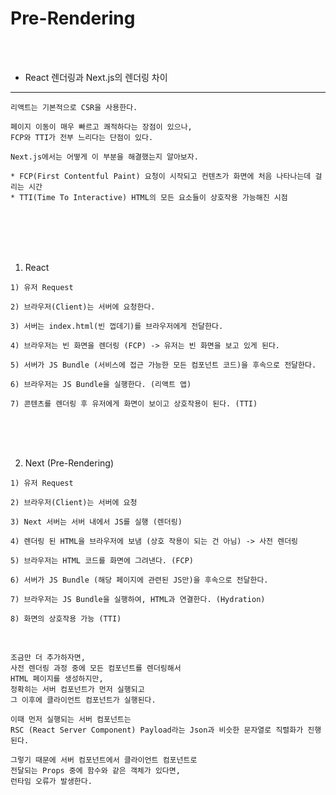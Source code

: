 # Pre-Rendering

<br />
<br />

* React 렌더링과 Next.js의 렌더링 차이
---

```
리액트는 기본적으로 CSR을 사용한다.

페이지 이동이 매우 빠르고 쾌적하다는 장점이 있으나,
FCP와 TTI가 전부 느리다는 단점이 있다.

Next.js에서는 어떻게 이 부분을 해결했는지 알아보자.

* FCP(First Contentful Paint) 요청이 시작되고 컨텐츠가 화면에 처음 나타나는데 걸리는 시간
* TTI(Time To Interactive) HTML의 모든 요소들이 상호작용 가능해진 시점
```

<br />
<br />
<br />
<br />

1. React

```
1) 유저 Request

2) 브라우저(Client)는 서버에 요청한다.

3) 서버는 index.html(빈 껍데기)를 브라우저에게 전달한다.

4) 브라우저는 빈 화면을 렌더링 (FCP) -> 유저는 빈 화면을 보고 있게 된다.

5) 서버가 JS Bundle (서비스에 접근 가능한 모든 컴포넌트 코드)을 후속으로 전달한다.

6) 브라우저는 JS Bundle을 실행한다. (리액트 앱)

7) 콘텐츠를 렌더링 후 유저에게 화면이 보이고 상호작용이 된다. (TTI)
```

<br />
<br />
<br />

2. Next (Pre-Rendering)

```
1) 유저 Request

2) 브라우저(Client)는 서버에 요청

3) Next 서버는 서버 내에서 JS를 실행 (렌더링)

4) 렌더링 된 HTML을 브라우저에 보냄 (상호 작용이 되는 건 아님) -> 사전 렌더링

5) 브라우저는 HTML 코드를 화면에 그려낸다. (FCP)

6) 서버가 JS Bundle (해당 페이지에 관련된 JS만)을 후속으로 전달한다.

7) 브라우저는 JS Bundle을 실행하여, HTML과 연결한다. (Hydration)

8) 화면의 상호작용 가능 (TTI)
```

<br />

```
조금만 더 추가하자면,
사전 렌더링 과정 중에 모든 컴포넌트를 렌더링해서
HTML 페이지를 생성하지만,
정확히는 서버 컴포넌트가 먼저 실행되고
그 이후에 클라이언트 컴포넌트가 실행된다.

이때 먼저 실행되는 서버 컴포넌트는
RSC (React Server Component) Payload라는 Json과 비슷한 문자열로 직렬화가 진행된다.

그렇기 때문에 서버 컴포넌트에서 클라이언트 컴포넌트로
전달되는 Props 중에 함수와 같은 객체가 있다면,
런타임 오류가 발생한다.
```

